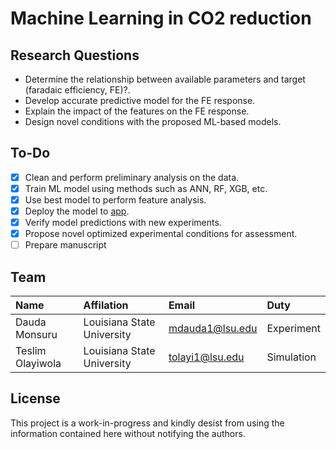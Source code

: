 # Machine Learning in CO2 reduction

## Research Questions
- Determine the relationship between available parameters and target (faradaic efficiency, FE)?.
- Develop accurate predictive model for the FE response.
- Explain the impact of the features on the FE response.
- Design novel conditions with the proposed ML-based models.

## To-Do
- [x] Clean and perform preliminary analysis on the data. 
- [x] Train ML model using methods such as ANN, RF, XGB, etc.
- [x] Use best model to perform feature analysis.
- [x] Deploy the model to [app](https://reductelectro.streamlit.app).
- [x] Verify model predictions with new experiments.
- [x] Propose novel optimized experimental conditions for assessment.
- [ ] Prepare manuscript

## Team 
| Name | Affilation | Email | Duty
| :-- | :-- | :-- | :-- | 
| Dauda Monsuru | Louisiana State University | mdauda1@lsu.edu| Experiment |
| Teslim Olayiwola | Louisiana State University | tolayi1@lsu.edu | Simulation |

## License

This project is a work-in-progress and kindly desist from using the information contained here without notifying the authors.
